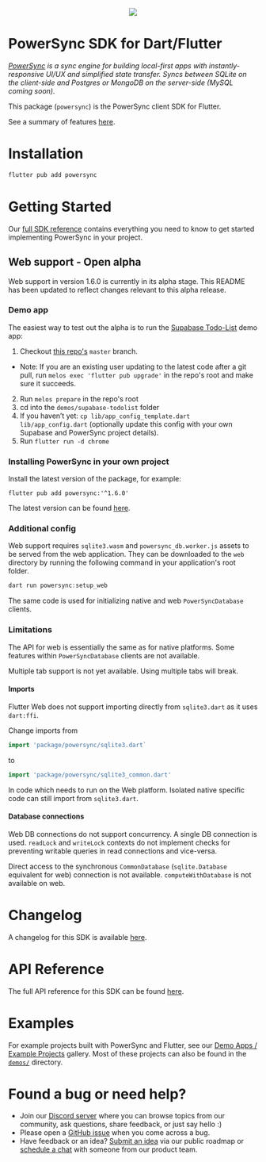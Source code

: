 <p align="center">
  <a href="https://www.powersync.com" target="_blank"><img src="https://github.com/powersync-ja/.github/assets/7372448/d2538c43-c1a0-4c47-9a76-41462dba484f"/></a>
</p>

# PowerSync SDK for Dart/Flutter

_[PowerSync](https://www.powersync.com) is a sync engine for building local-first apps with instantly-responsive UI/UX and simplified state transfer. Syncs between SQLite on the client-side and Postgres or MongoDB on the server-side (MySQL coming soon)._

This package (`powersync`) is the PowerSync client SDK for Flutter.

See a summary of features [here](https://docs.powersync.com/client-sdk-references/flutter).

# Installation

```bash
flutter pub add powersync
```

# Getting Started

Our [full SDK reference](https://docs.powersync.com/client-sdk-references/flutter) contains everything you need to know to get started implementing PowerSync in your project.

## **Web support - Open alpha**

Web support in version 1.6.0 is currently in its alpha stage. This README has been updated to reflect changes relevant to this alpha release.

### Demo app

The easiest way to test out the alpha is to run the [Supabase Todo-List](./demos/supabase-todolist) demo app:

1. Checkout [this repo's](https://github.com/powersync-ja/powersync.dart/tree/master) `master` branch.

- Note: If you are an existing user updating to the latest code after a git pull, run `melos exec 'flutter pub upgrade'` in the repo's root and make sure it succeeds.

2. Run `melos prepare` in the repo's root
3. cd into the `demos/supabase-todolist` folder
4. If you haven’t yet: `cp lib/app_config_template.dart lib/app_config.dart` (optionally update this config with your own Supabase and PowerSync project details).
5. Run `flutter run -d chrome`

### Installing PowerSync in your own project

Install the latest version of the package, for example:

```
flutter pub add powersync:'^1.6.0'
```

The latest version can be found [here](https://pub.dev/packages/powersync/versions).

### Additional config

Web support requires `sqlite3.wasm` and `powersync_db.worker.js` assets to be served from the web application. They can be downloaded to the `web` directory by running the following command in your application's root folder.

```dart
dart run powersync:setup_web
```

The same code is used for initializing native and web `PowerSyncDatabase` clients.

### Limitations

The API for web is essentially the same as for native platforms. Some features within `PowerSyncDatabase` clients are not available.

Multiple tab support is not yet available. Using multiple tabs will break.

#### Imports

Flutter Web does not support importing directly from `sqlite3.dart` as it uses `dart:ffi`.

Change imports from

```Dart
import 'package/powersync/sqlite3.dart`
```

to

```Dart
import 'package/powersync/sqlite3_common.dart'
```

In code which needs to run on the Web platform. Isolated native specific code can still import from `sqlite3.dart`.

#### Database connections

Web DB connections do not support concurrency. A single DB connection is used. `readLock` and `writeLock` contexts do not
implement checks for preventing writable queries in read connections and vice-versa.

Direct access to the synchronous `CommonDatabase` (`sqlite.Database` equivalent for web) connection is not available. `computeWithDatabase` is not available on web.

# Changelog

A changelog for this SDK is available [here](https://releases.powersync.com/announcements/flutter-client-sdk).

# API Reference

The full API reference for this SDK can be found [here](https://pub.dev/documentation/powersync/latest/powersync/powersync-library.html).

# Examples

For example projects built with PowerSync and Flutter, see our [Demo Apps / Example Projects](https://docs.powersync.com/resources/demo-apps-example-projects#flutter) gallery. Most of these projects can also be found in the [`demos/`](../demos/) directory.

# Found a bug or need help?

- Join our [Discord server](https://discord.gg/powersync) where you can browse topics from our community, ask questions, share feedback, or just say hello :)
- Please open a [GitHub issue](https://github.com/powersync-ja/powersync.dart/issues) when you come across a bug.
- Have feedback or an idea? [Submit an idea](https://roadmap.powersync.com/tabs/5-roadmap/submit-idea) via our public roadmap or [schedule a chat](https://calendly.com/powersync/powersync-chat) with someone from our product team.
